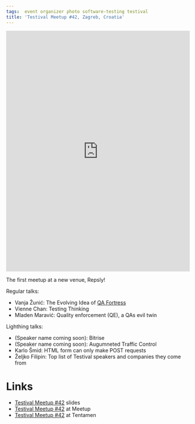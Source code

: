 ```yaml
---
tags:  event organizer photo software-testing testival
title: 'Testival Meetup #42, Zagreb, Croatia'
---
```

<iframe src="https://www.facebook.com/plugins/post.php?href=https%3A%2F%2Fwww.facebook.com%2Fmedia%2Fset%2F%3Fset%3Da.10156913408297290%26type%3D1%26l%3D72d32c7d3f&width=500&show_text=true&height=655&appId" width="500" height="655" style="border:none;overflow:hidden" scrolling="no" frameborder="0" allowTransparency="true" allow="encrypted-media"></iframe>

The first meetup at a new venue, Repsly!

Regular talks:

- Vanja Žunić: The Evolving Idea of [QA Fortress](https://github.com/degordian/qa-fortress)
- Vienne Chan: Testing Thinking
- Mladen Maravić: Quality enforcement (QE), a QAs evil twin

Lighthing talks:

- (Speaker name coming soon): Bitrise
- (Speaker name coming soon): Augumneted Traffic Control
- Karlo Šmid: HTML form can only make POST requests
- Željko Filipin: Top list of Testival speakers and companies they come from

# Links

- [Testival Meetup #42](https://github.com/zeljkofilipin/testival/tree/master/files/42) slides
- [Testival Meetup #42](https://www.meetup.com/testival/events/255997490/) at Meetup
- [Testival Meetup #42](https://blog.tentamen.eu/fortress-tax-model-testing-and-quality-enforcement-at-testival-meet-up-42/) at Tentamen
